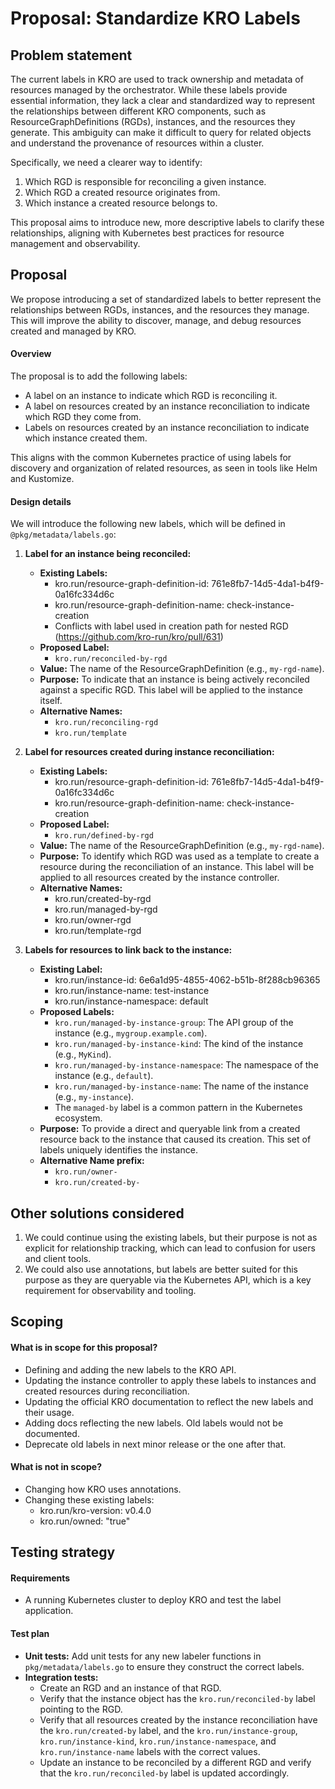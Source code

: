 # Proposal: Standardize KRO Labels

## Problem statement

The current labels in KRO are used to track ownership and metadata of resources managed by the orchestrator. While these labels provide essential information, they lack a clear and standardized way to represent the relationships between different KRO components, such as ResourceGraphDefinitions (RGDs), instances, and the resources they generate. This ambiguity can make it difficult to query for related objects and understand the provenance of resources within a cluster.

Specifically, we need a clearer way to identify:
1.  Which RGD is responsible for reconciling a given instance.
2.  Which RGD a created resource originates from.
3.  Which instance a created resource belongs to.

This proposal aims to introduce new, more descriptive labels to clarify these relationships, aligning with Kubernetes best practices for resource management and observability.

## Proposal

We propose introducing a set of standardized labels to better represent the relationships between RGDs, instances, and the resources they manage. This will improve the ability to discover, manage, and debug resources created and managed by KRO.

#### Overview

The proposal is to add the following labels:
-   A label on an instance to indicate which RGD is reconciling it.
-   A label on resources created by an instance reconciliation to indicate which RGD they come from.
-   Labels on resources created by an instance reconciliation to indicate which instance created them.

This aligns with the common Kubernetes practice of using labels for discovery and organization of related resources, as seen in tools like Helm and Kustomize.

#### Design details

We will introduce the following new labels, which will be defined in `@pkg/metadata/labels.go`:

1.  **Label for an instance being reconciled:**
    - **Existing Labels:**
      - kro.run/resource-graph-definition-id: 761e8fb7-14d5-4da1-b4f9-0a16fc334d6c
      - kro.run/resource-graph-definition-name: check-instance-creation
      - Conflicts with label used in creation path for nested RGD (https://github.com/kro-run/kro/pull/631)
    - **Proposed Label:**
      - `kro.run/reconciled-by-rgd`
    - **Value:** The name of the ResourceGraphDefinition (e.g., `my-rgd-name`).
    - **Purpose:** To indicate that an instance is being actively reconciled against a specific RGD. This label will be applied to the instance itself.
    - **Alternative Names:**
      - `kro.run/reconciling-rgd`
      - `kro.run/template`

2.  **Label for resources created during instance reconciliation:**
    - **Existing Labels:**
      - kro.run/resource-graph-definition-id: 761e8fb7-14d5-4da1-b4f9-0a16fc334d6c
      - kro.run/resource-graph-definition-name: check-instance-creation
    - **Proposed Label:**
      - `kro.run/defined-by-rgd`
    - **Value:** The name of the ResourceGraphDefinition (e.g., `my-rgd-name`).
    - **Purpose:** To identify which RGD was used as a template to create a resource during the reconciliation of an instance. This label will be applied to all resources created by the instance controller.
    - **Alternative Names:**
      - kro.run/created-by-rgd
      - kro.run/managed-by-rgd
      - kro.run/owner-rgd
      - kro.run/template-rgd

3.  **Labels for resources to link back to the instance:**
    - **Existing Label:**
      - kro.run/instance-id: 6e6a1d95-4855-4062-b51b-8f288cb96365
      - kro.run/instance-name: test-instance
      - kro.run/instance-namespace: default
    - **Proposed Labels:**
      - `kro.run/managed-by-instance-group`: The API group of the instance (e.g., `mygroup.example.com`).
      - `kro.run/managed-by-instance-kind`: The kind of the instance (e.g., `MyKind`).
      - `kro.run/managed-by-instance-namespace`: The namespace of the instance (e.g., `default`).
      - `kro.run/managed-by-instance-name`: The name of the instance (e.g., `my-instance`).
      - The `managed-by` label is a common pattern in the Kubernetes ecosystem.
    - **Purpose:** To provide a direct and queryable link from a created resource back to the instance that caused its creation. This set of labels uniquely identifies the instance.
    - **Alternative Name prefix:**
      - `kro.run/owner-`
      - `kro.run/created-by-`

## Other solutions considered

1. We could continue using the existing labels, but their purpose is not as explicit for relationship tracking, which can lead to confusion for users and client tools.
2. We could also use annotations, but labels are better suited for this purpose as they are queryable via the Kubernetes API, which is a key requirement for observability and tooling.

## Scoping

#### What is in scope for this proposal?

-  Defining and adding the new labels to the KRO API.
-  Updating the instance controller to apply these labels to instances and created resources during reconciliation.
-  Updating the official KRO documentation to reflect the new labels and their usage.
-  Adding docs reflecting the new labels. Old labels would not be documented.
-  Deprecate old labels in next minor release or the one after that.

#### What is not in scope?

- Changing how KRO uses annotations.
- Changing these existing labels:
  - kro.run/kro-version: v0.4.0
  - kro.run/owned: "true"

## Testing strategy

#### Requirements

-   A running Kubernetes cluster to deploy KRO and test the label application.

#### Test plan

-   **Unit tests:** Add unit tests for any new labeler functions in `pkg/metadata/labels.go` to ensure they construct the correct labels.
-   **Integration tests:**
    -   Create an RGD and an instance of that RGD.
    -   Verify that the instance object has the `kro.run/reconciled-by` label pointing to the RGD.
    -   Verify that all resources created by the instance reconciliation have the `kro.run/created-by` label, and the `kro.run/instance-group`, `kro.run/instance-kind`, `kro.run/instance-namespace`, and `kro.run/instance-name` labels with the correct values.
    -   Update an instance to be reconciled by a different RGD and verify that the `kro.run/reconciled-by` label is updated accordingly.